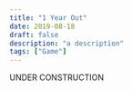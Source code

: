 ```yaml
---
title: "1 Year Out"
date: 2019-08-18
draft: false
description: "a description"
tags: ["Game"]
---
```

UNDER CONSTRUCTION